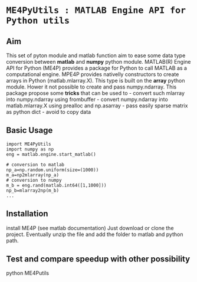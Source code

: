 `ME4PyUtils : MATLAB Engine API for Python utils`
============


## Aim

This set of pyton module and matlab function aim to ease some data type conversion between **matlab** and **numpy** python module.
MATLAB(R) Engine API for Python (ME4P) provides a package for Python to call MATLAB as a computational engine. 
MPE4P provides nativelly constructors to create arrays in Python (matlab.mlarray.X). This type is built on the **array** python module. 
Hower it not possible to create and pass numpy.ndarray. This package propose some **tricks** that can be used to 
	- convert such mlarray into numpy.ndarray using frombuffer
	- convert numpy.ndarray into matlab.mlarray.X using prealloc and np.asarray
	- pass easily sparse matrix as python dict
	- avoid to copy data 
	

## Basic Usage

```
import ME4PyUtils
import numpy as np
eng = matlab.engine.start_matlab()

# conversion to matlab
np_a=np.random.uniform(size=(1000))
m_a=np2mlarray(np_a)
# conversion to numpy
m_b = eng.rand(matlab.int64([1,1000]))
np_b=mlarray2np(m_b)
...
```

## Installation
install ME4P (see matlab documentation)
Just download or clone the project. Eventually unzip the file and add the folder to matlab and python path.

## Test and compare speedup with other possibility
python ME4Putils
